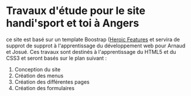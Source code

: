 # Travaux d'étude pour le site handi'sport et toi à Angers

ce site est basé sur un template Boostrap ([Heroic Features](http://startbootstrap.com/template-overviews/heroic-features/) et servira de supprot de supprot à l'apprentissage du développement web pour Arnaud et Josué.
Ces travaux sont destinés à l'apprentissage du HTML5 et du CSS3 et seront basés sur le plan suivant :

1. Conception du site
2. Création des menus
3. Création des différentes pages
4. Création des formulaires
